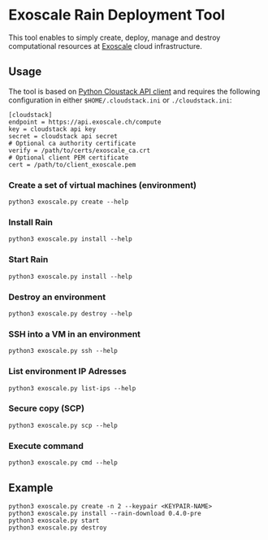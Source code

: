 # Exoscale Rain Deployment Tool

This tool enables to simply create, deploy, manage and destroy computational resources at [Exoscale](https://www.exoscale.com/) cloud infrastructure.

## Usage

The tool is based on [Python Cloustack API client](https://github.com/exoscale/cs) and requires the following configuration in either `$HOME/.cloudstack.ini` or `./cloudstack.ini`:

```
[cloudstack]
endpoint = https://api.exoscale.ch/compute
key = cloudstack api key
secret = cloudstack api secret
# Optional ca authority certificate
verify = /path/to/certs/exoscale_ca.crt
# Optional client PEM certificate
cert = /path/to/client_exoscale.pem
```

### Create a set of virtual machines (environment)

`python3 exoscale.py create --help`

### Install Rain

`python3 exoscale.py install --help`

### Start Rain

`python3 exoscale.py install --help`

### Destroy an environment

`python3 exoscale.py destroy --help`

### SSH into a VM in an environment

`python3 exoscale.py ssh --help`

### List environment IP Adresses

`python3 exoscale.py list-ips --help`

### Secure copy (SCP)

`python3 exoscale.py scp --help`

### Execute command

`python3 exoscale.py cmd --help`

## Example

```
python3 exoscale.py create -n 2 --keypair <KEYPAIR-NAME>
python3 exoscale.py install --rain-download 0.4.0-pre
python3 exoscale.py start
python3 exoscale.py destroy
```
